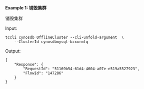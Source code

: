 **Example 1: 销毁集群**

销毁集群

Input: 

```
tccli cynosdb OfflineCluster --cli-unfold-argument  \
    --ClusterId cynosdbmysql-bzxxrmtq
```

Output: 
```
{
    "Response": {
        "RequestId": "51169b54-61d4-4604-a07e-e519a5527923",
        "FlowId": "147286"
    }
}
```

